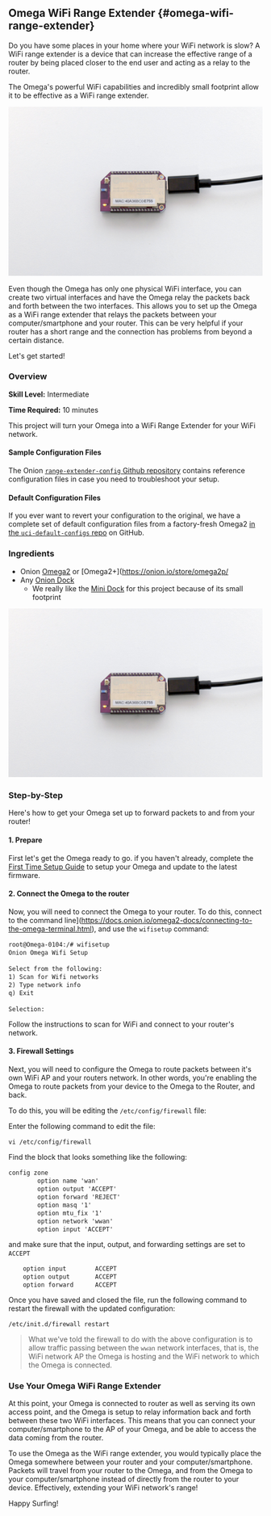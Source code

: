## Omega WiFi Range Extender {#omega-wifi-range-extender}

Do you have some places in your home where your WiFi network is slow? A WiFi range extender is a device that can increase the effective range of a router by being placed closer to the end user and acting as a relay to the router.

The Omega's powerful WiFi capabilities and incredibly small footprint allow it to be effective as a WiFi range extender.


![range extender setup](./img/wifi-range-extender-setup.jpg)

<!-- TODO: future: illustration of this system -->

Even though the Omega has only one physical WiFi interface, you can create two virtual interfaces and have the Omega relay the packets back and forth between the two interfaces. This allows you to set up the Omega as a WiFi range extender that relays the packets between your computer/smartphone and your router. This can be very helpful if your router has a short range and the connection has problems from beyond a certain distance.

Let's get started!


### Overview

**Skill Level:** Intermediate

**Time Required:** 10 minutes

This project will turn your Omega into a WiFi Range Extender for your WiFi network.

#### Sample Configuration Files

The Onion [`range-extender-config` Github repository](https://github.com/OnionIoT/range-extender-config) contains reference configuration files in case you need to troubleshoot your setup.


#### Default Configuration Files

If you ever want to revert your configuration to the original, we have a complete set of default configuration files from a factory-fresh Omega2 [in the `uci-default-configs` repo](https://github.com/OnionIoT/uci-default-configs) on GitHub.


### Ingredients

* Onion [Omega2](https://onion.io/store/omega2/) or [Omega2+](https://onion.io/store/omega2p/
* Any [Onion Dock](https://onion.io/product-category/docks/)
	* We really like the [Mini Dock](https://onion.io/store/mini-dock/) for this project because of its small footprint

![ingredients](./img/wifi-range-extender-setup.jpg)

### Step-by-Step

Here's how to get your Omega set up to forward packets to and from your router!

#### 1. Prepare

First let's get the Omega ready to go. if you haven't already, complete the [First Time Setup Guide](https://docs.onion.io/omega2-docs/first-time-setup.html) to setup your Omega and update to the latest firmware.

#### 2. Connect the Omega to the router

Now, you will need to connect the Omega to your router. To do this, connect to the command line](https://docs.onion.io/omega2-docs/connecting-to-the-omega-terminal.html), and use the `wifisetup` command:

```
root@Omega-0104:/# wifisetup
Onion Omega Wifi Setup

Select from the following:
1) Scan for Wifi networks
2) Type network info
q) Exit

Selection:
```

Follow the instructions to scan for WiFi and connect to your router's network.

<!-- section on making sure the firewall forwards STA->AP -->
#### 3. Firewall Settings

Next, you will need to configure the Omega to route packets between it's own WiFi AP and your routers network. In other words, you're enabling the Omega to route packets from your device to the Omega to the Router, and back.

To do this, you will be editing the `/etc/config/firewall` file:

Enter the following command to edit the file:
```
vi /etc/config/firewall
```

Find the block that looks something like the following:

```
config zone
        option name 'wan'
        option output 'ACCEPT'
        option forward 'REJECT'
        option masq '1'
        option mtu_fix '1'
        option network 'wwan'
        option input 'ACCEPT'
```

and make sure that the input, output, and forwarding settings are set to `ACCEPT`

```
    option input        ACCEPT
    option output       ACCEPT
    option forward      ACCEPT
```


Once you have saved and closed the file, run the following command to restart the firewall with the updated configuration:

```
/etc/init.d/firewall restart
```

> What we've told the firewall to do with the above configuration is to allow traffic passing between the `wwan` network interfaces, that is, the WiFi network AP the Omega is hosting and the WiFi network to which the Omega is connected.


### Use Your Omega WiFi Range Extender

At this point, your Omega is connected to router as well as serving its own access point, and the Omega is setup to relay information back and forth between these two WiFi interfaces. This means that you can connect your computer/smartphone to the AP of your Omega, and be able to access the data coming from the router.

To use the Omega as the WiFi range extender, you would typically place the Omega somewhere between your router and your computer/smartphone. Packets will travel from your router to the Omega, and from the Omega to your computer/smartphone instead of directly from the router to your device. Effectively, extending your WiFi network's range!

Happy Surfing!
